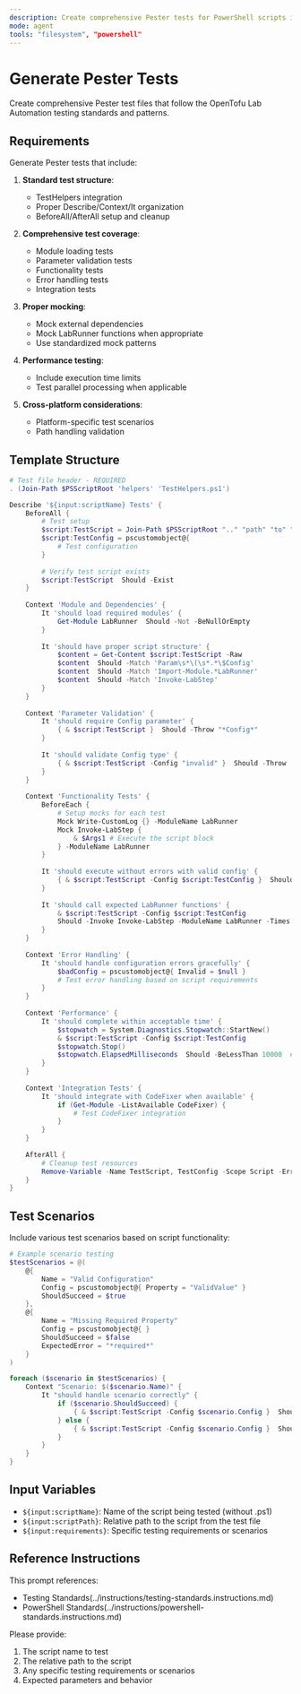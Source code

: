 ```yaml
---
description: Create comprehensive Pester tests for PowerShell scripts in the OpenTofu Lab Automation project
mode: agent
tools: "filesystem", "powershell"
---
```


# Generate Pester Tests

Create comprehensive Pester test files that follow the OpenTofu Lab Automation testing standards and patterns.

## Requirements

Generate Pester tests that include:

1. **Standard test structure**:
   - TestHelpers integration
   - Proper Describe/Context/It organization
   - BeforeAll/AfterAll setup and cleanup

2. **Comprehensive test coverage**:
   - Module loading tests
   - Parameter validation tests
   - Functionality tests
   - Error handling tests
   - Integration tests

3. **Proper mocking**:
   - Mock external dependencies
   - Mock LabRunner functions when appropriate
   - Use standardized mock patterns

4. **Performance testing**:
   - Include execution time limits
   - Test parallel processing when applicable

5. **Cross-platform considerations**:
   - Platform-specific test scenarios
   - Path handling validation

## Template Structure

```powershell
# Test file header - REQUIRED
. (Join-Path $PSScriptRoot 'helpers' 'TestHelpers.ps1')

Describe '${input:scriptName} Tests' {
    BeforeAll {
        # Test setup
        $script:TestScript = Join-Path $PSScriptRoot ".." "path" "to" "${input:scriptName}.ps1"
        $script:TestConfig = pscustomobject@{
            # Test configuration
        }
        
        # Verify test script exists
        $script:TestScript  Should -Exist
    }
    
    Context 'Module and Dependencies' {
        It 'should load required modules' {
            Get-Module LabRunner  Should -Not -BeNullOrEmpty
        }
        
        It 'should have proper script structure' {
            $content = Get-Content $script:TestScript -Raw
            $content  Should -Match 'Param\s*\(\s*.*\$Config'
            $content  Should -Match 'Import-Module.*LabRunner'
            $content  Should -Match 'Invoke-LabStep'
        }
    }
    
    Context 'Parameter Validation' {
        It 'should require Config parameter' {
            { & $script:TestScript }  Should -Throw "*Config*"
        }
        
        It 'should validate Config type' {
            { & $script:TestScript -Config "invalid" }  Should -Throw
        }
    }
    
    Context 'Functionality Tests' {
        BeforeEach {
            # Setup mocks for each test
            Mock Write-CustomLog {} -ModuleName LabRunner
            Mock Invoke-LabStep { 
                & $Args1 # Execute the script block
            } -ModuleName LabRunner
        }
        
        It 'should execute without errors with valid config' {
            { & $script:TestScript -Config $script:TestConfig }  Should -Not -Throw
        }
        
        It 'should call expected LabRunner functions' {
            & $script:TestScript -Config $script:TestConfig
            Should -Invoke Invoke-LabStep -ModuleName LabRunner -Times 1
        }
    }
    
    Context 'Error Handling' {
        It 'should handle configuration errors gracefully' {
            $badConfig = pscustomobject@{ Invalid = $null }
            # Test error handling based on script requirements
        }
    }
    
    Context 'Performance' {
        It 'should complete within acceptable time' {
            $stopwatch = System.Diagnostics.Stopwatch::StartNew()
            & $script:TestScript -Config $script:TestConfig
            $stopwatch.Stop()
            $stopwatch.ElapsedMilliseconds  Should -BeLessThan 10000  # 10 seconds
        }
    }
    
    Context 'Integration Tests' {
        It 'should integrate with CodeFixer when available' {
            if (Get-Module -ListAvailable CodeFixer) {
                # Test CodeFixer integration
            }
        }
    }
    
    AfterAll {
        # Cleanup test resources
        Remove-Variable -Name TestScript, TestConfig -Scope Script -ErrorAction SilentlyContinue
    }
}
```

## Test Scenarios

Include various test scenarios based on script functionality:

```powershell
# Example scenario testing
$testScenarios = @(
    @{
        Name = "Valid Configuration"
        Config = pscustomobject@{ Property = "ValidValue" }
        ShouldSucceed = $true
    },
    @{
        Name = "Missing Required Property"
        Config = pscustomobject@{ }
        ShouldSucceed = $false
        ExpectedError = "*required*"
    }
)

foreach ($scenario in $testScenarios) {
    Context "Scenario: $($scenario.Name)" {
        It "should handle scenario correctly" {
            if ($scenario.ShouldSucceed) {
                { & $script:TestScript -Config $scenario.Config }  Should -Not -Throw
            } else {
                { & $script:TestScript -Config $scenario.Config }  Should -Throw $scenario.ExpectedError
            }
        }
    }
}
```

## Input Variables

- `${input:scriptName}`: Name of the script being tested (without .ps1)
- `${input:scriptPath}`: Relative path to the script from the test file
- `${input:requirements}`: Specific testing requirements or scenarios

## Reference Instructions

This prompt references:
- Testing Standards(../instructions/testing-standards.instructions.md)
- PowerShell Standards(../instructions/powershell-standards.instructions.md)

Please provide:
1. The script name to test
2. The relative path to the script
3. Any specific testing requirements or scenarios
4. Expected parameters and behavior
